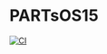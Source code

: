 # PARTsOS15
[![CI](https://github.com/3492PARTs/PARTsOS15/actions/workflows/ci.yml/badge.svg?branch=28-github-actions)](https://github.com/3492PARTs/PARTsOS15/actions/workflows/ci.yml)